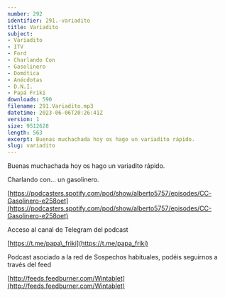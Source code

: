 ```yaml
---
number: 292
identifier: 291.-variadito
title: Variadito
subject:
- Variadito
- ITV
- Ford
- Charlando Con
- Gasolinero
- Domótica
- Anécdotas
- D.N.I.
- Papá Friki
downloads: 590
filename: 291.Variadito.mp3
datetime: 2023-06-06T20:26:41Z
version: 1
size: 9512628
length: 563
excerpt: Buenas muchachada hoy os hago un variadito rápido.
slug: variadito
---
```

Buenas muchachada hoy os hago un variadito rápido.

Charlando con... un gasolinero.

[https://podcasters.spotify.com/pod/show/alberto5757/episodes/CC-Gasolinero-e258oet](https://podcasters.spotify.com/pod/show/alberto5757/episodes/CC-Gasolinero-e258oet)

Acceso al canal de Telegram del podcast

[https://t.me/papa\_friki](https://t.me/papa_friki)

Podcast asociado a la red de Sospechos habituales, podéis seguirnos a través del feed

[http://feeds.feedburner.com/Wintablet](http://feeds.feedburner.com/Wintablet)
